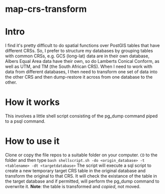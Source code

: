 # map-crs-transform
# Intro
I find it's pretty difficult to do spatial functions over PostGIS tables that have different CRSs. So, I prefer to structure my databases by grouping tables with common CRSs, e.g. GCS (long-lat) data are in their own database, Albers Equal Area data have their own, so do Lamberts Conical Conform, as well as UTM, and TM (the South African CRS). When I need to work with data from different databases, I then need to transform one set of data into the other CRS and then dump-restore it across from one database to the other. 
# How it works
This involves a little shell script consisting of the pg_dump command piped to a psql command.
# How to use it
Clone or copy the file repos to a suitable folder on your computer. `CD` to the folder and then type 
```bash shellscript.sh -do <origin_database> -t <tablename> -dt <targetdatabase>```
The script will execute a sql script to create a new temporary target CRS table in the original database and transform the original to that CRS. It will check the existance of the table in the target database and if permitted, will perform the pg_dump command to overwrite it. **Note**: the table is transformed and _copied_, not moved.
